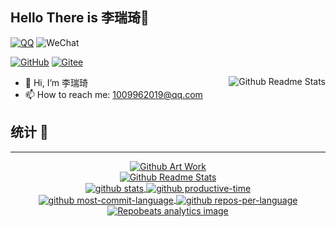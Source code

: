 
## Hello There is 李瑞琦👋

[![QQ](https://img.shields.io/badge/QQ-1009962019-3e7f9g?logo=Tencent-QQ)](tencent://message/?uin=1009962019)
![WeChat](https://img.shields.io/badge/WeChat-lrq1009962019-3e7f9g?logo=WeChat)


[![GitHub](https://img.shields.io/badge/GitHub-1009962019-3e7f9g?logo=github)](https://github.com/1009962019)
[![Gitee](https://img.shields.io/badge/Gitee-1009962019-3e7f9g?logo=Gitee&logoColor=C71D23)](https://gitee.com/1009962019)


<a href="https://github.com/1009962019">
    <img align='right' src="https://github-readme-stats.vercel.app/api?username=1009962019&show_icons=true&&theme=dark&hide_border=true&locale=cn" alt="Github Readme Stats">
</a>

- 👋 Hi, I’m 李瑞琦
- 📫 How to reach me: 1009962019@qq.com

## 统计 🧩
---


<div align='center'>
    <a href="https://github.com/1009962019">
        <img align='center' src="https://github.com/1009962019/.gitartwork/raw/main/gitartwork.svg" alt="Github Art Work">
    </a>
</div>

<div align='center'>
    <a href="https://github.com/1009962019">
        <img src="https://github-readme-stats.vercel.app/api/top-langs/?username=1009962019&theme=dark&hide_border=true&locale=cn&layout=compact" alt="Github Readme Stats">
    </a>
</div>

<div align='center'>
    <a href="https://github.com/1009962019">
        <img align='center' src="https://github-profile-summary-cards.vercel.app/api/cards/stats?username=1009962019&theme=github_dark" alt="github stats">
    </a>
    <a href="https://github.com/1009962019">
        <img align='center' src="http://github-profile-summary-cards.vercel.app/api/cards/productive-time?username=1009962019&theme=github_dark&utcOffset=8" alt="github productive-time">
    </a>
</div>


<div align='center'>
    <a href="https://github.com/1009962019">
        <img align='center' src="https://github-profile-summary-cards.vercel.app/api/cards/most-commit-language?username=1009962019&theme=github_dark" alt="github most-commit-language">
    </a>
    <a href="https://github.com/1009962019">
        <img align='center' src="https://github-profile-summary-cards.vercel.app/api/cards/repos-per-language?username=1009962019&theme=github_dark" alt="github repos-per-language">
    </a>
</div>

<div align='center'>
    <a href="https://github.com/1009962019">
        <img align='center' src="https://repobeats.axiom.co/api/embed/b9481013ff9e40caa0f99e2910a6331eaf754bc3.svg" alt="Repobeats analytics image">
    </a>
</div>

<!---
1009962019/1009962019 is a ✨ special ✨ repository because its `README.md` (this file) appears on your GitHub profile.
You can click the Preview link to take a look at your changes.
--->
